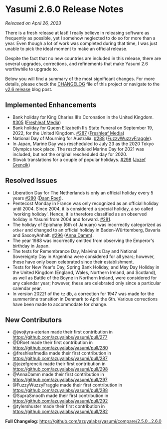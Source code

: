 # Yasumi 2.6.0 Release Notes

_Released on April 26, 2023_

There is a fresh release at last! I really believe in releasing software as frequently as possible, yet I somehow neglected to do so for more than a year. Even though a lot of work was completed during that time, I was just unable to pick the ideal moment to make an official release.

Despite the fact that no new countries are included in this release, there are several upgrades, corrections, and refinements that make Yasumi 2.6 worthwhile to upgrade to.

Below you will find a summary of the most significant changes. For more details, please check the [CHANGELOG](https://github.com/azuyalabs/yasumi/blob/master/CHANGELOG.md) file of this project or navigate to the [v2.6 release](https://www.yasumi.dev/blog/release_v26/) blog post.

## Implemented Enhancements

- Bank holiday for King Charles III’s Coronation in the United Kingdom. [\#305](https://github.com/azuyalabs/yasumi/pull/305) ([Freshleaf Media](https://www.github.com/freshleafmedia))
- Bank holiday for Queen Elizabeth II’s State Funeral on September 19, 2022, for the United Kingdom. [\#287](https://github.com/azuyalabs/yasumi/pull/287) ([Freshleaf Media](https://www.github.com/freshleafmedia))
- National Day of Mourning for Australia. [\#288](https://github.com/azuyalabs/yasumi/pull/288) ([FuzzyWuzzyFraggle](https://www.github.com/FuzzyWuzzyFraggle)).
- In Japan, Marine Day was rescheduled to July 23 as the 2020 Tokyo Olympics took place. The rescheduled Marine Day for
  2021 was included, but not the original rescheduled day for 2020.
- Slovak translations for a couple of popular holidays. [\#298](https://github.com/azuyalabs/yasumi/pull/298) ([Jozef Grencik](https://www.github.com/jozefgrencik))

## Resolved Issues

- Liberation Day for The Netherlands is only an official holiday every 5 years [\#280](https://github.com/azuyalabs/yasumi/pull/280) ([Daan Roet](https://github.com/droet)).
- Pentecost Monday in France was only recognized as an official holiday until 2004. Since 2004, it is considered a
  special holiday, a so called &#039;working holiday&#039;. Hence, it is therefore classified as an observed holiday in Yasumi
  from 2004 and forward. [\#281](https://github.com/azuyalabs/yasumi/issues/281).
- The holiday of Epiphany (6th of January) was incorrectly categorized as `other` and changed to an official holiday in
  Baden-Württemberg, Bavaria and SaxonyAnhalt. [\#296](https://github.com/azuyalabs/yasumi/issues/296) ([Anna Damm](https://github.com/AnnaDamm)).
- The year 1988 was incorrectly omitted from observing the Emperor&#039;s birthday in Japan.
- The tests for Remembrance Day, Malvina&#039;s Day and National Sovereignty Day in Argentina were considered for all years;
  however, these have only been celebrated since their establishment.
- Tests for New Year&#039;s Day, Spring Bank Holiday, and May Day Holiday in the United Kingdom (England, Wales, Northern
  Ireland, and Scotland), as well as Battle of the Boyne in Northern Ireland, were considered for any calendar year;
  however, these are celebrated only since a particular calendar year.
- In version 2022f of the `tz` db, a correction for 1947 was made for the summertime transition in Denmark to April
  the 6th. Various corrections have been made to accommodate for change.

## New Contributors

- @jwojtyra-aterian made their first contribution in https://github.com/azuyalabs/yasumi/pull/277
- @DRoet made their first contribution in https://github.com/azuyalabs/yasumi/pull/280
- @freshleafmedia made their first contribution in https://github.com/azuyalabs/yasumi/pull/287
- @jozefgrencik made their first contribution in https://github.com/azuyalabs/yasumi/pull/298
- @AnnaDamm made their first contribution in https://github.com/azuyalabs/yasumi/pull/297
- @FuzzyWuzzyFraggle made their first contribution in https://github.com/azuyalabs/yasumi/pull/288
- @SupraSmooth made their first contribution in https://github.com/azuyalabs/yasumi/pull/292
- @tylershuster made their first contribution in https://github.com/azuyalabs/yasumi/pull/282

**Full Changelog**: https://github.com/azuyalabs/yasumi/compare/2.5.0...2.6.0
